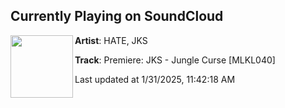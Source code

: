 ## Currently Playing on SoundCloud

[<img align="left" width="100" src="https://i1.sndcdn.com/artworks-UzsajTiy1GGuYp7v-h8ij6g-t500x500.jpg">](https://soundcloud.com/hate_music/premiere-jks-jungle-curse-mlkl040?in=saxurn/sets/bussin)

**Artist**: HATE, JKS 

**Track**: Premiere: JKS - Jungle Curse [MLKL040]

Last updated at 1/31/2025, 11:42:18 AM
